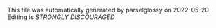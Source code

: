 This file was automatically generated by parselglossy on 2022-05-20
Editing is *STRONGLY DISCOURAGED*
